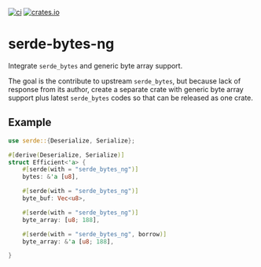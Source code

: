 [![ci](https://github.com/so-schen/serde-bytes-ng/actions/workflows/ci.yml/badge.svg)](https://github.com/so-schen/serde-bytes-ng/actions/workflows/ci.yml)
[![crates.io](https://img.shields.io/crates/v/serde_bytes_ng.svg)](https://crates.io/crates/serde_bytes_ng)

# serde-bytes-ng
Integrate `serde_bytes` and generic byte array support.

The goal is the contribute to upstream `serde_bytes`, but because lack of response from its author, 
create a separate crate with generic byte array support plus latest `serde_bytes` codes so that can
be released as one crate.

## Example

```rust
use serde::{Deserialize, Serialize};

#[derive(Deserialize, Serialize)]
struct Efficient<'a> {
    #[serde(with = "serde_bytes_ng")]
    bytes: &'a [u8],

    #[serde(with = "serde_bytes_ng")]
    byte_buf: Vec<u8>,

    #[serde(with = "serde_bytes_ng")]
    byte_array: [u8; 188],

    #[serde(with = "serde_bytes_ng", borrow)]
    byte_array: &'a [u8; 188],

}
```
